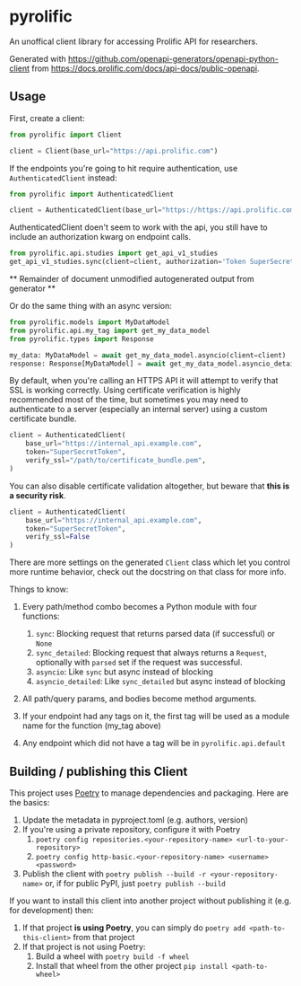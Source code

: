 # pyrolific
An unoffical client library for accessing Prolific API for researchers.

Generated with https://github.com/openapi-generators/openapi-python-client from https://docs.prolific.com/docs/api-docs/public-openapi.

## Usage
First, create a client:

```python
from pyrolific import Client

client = Client(base_url="https://api.prolific.com")
```

If the endpoints you're going to hit require authentication, use `AuthenticatedClient` instead:

```python
from pyrolific import AuthenticatedClient

client = AuthenticatedClient(base_url="https://https://api.prolific.com", token="SuperSecretToken")
```

AuthenticatedClient doen't seem to work with the api, you still have to include an authorization kwarg on endpoint calls.

```python
from pyrolific.api.studies import get_api_v1_studies
get_api_v1_studies.sync(client=client, authorization='Token SuperSecretToken')
```
** Remainder of document unmodified autogenerated output from generator **

Or do the same thing with an async version:

```python
from pyrolific.models import MyDataModel
from pyrolific.api.my_tag import get_my_data_model
from pyrolific.types import Response

my_data: MyDataModel = await get_my_data_model.asyncio(client=client)
response: Response[MyDataModel] = await get_my_data_model.asyncio_detailed(client=client)
```

By default, when you're calling an HTTPS API it will attempt to verify that SSL is working correctly. Using certificate verification is highly recommended most of the time, but sometimes you may need to authenticate to a server (especially an internal server) using a custom certificate bundle.

```python
client = AuthenticatedClient(
    base_url="https://internal_api.example.com", 
    token="SuperSecretToken",
    verify_ssl="/path/to/certificate_bundle.pem",
)
```

You can also disable certificate validation altogether, but beware that **this is a security risk**.

```python
client = AuthenticatedClient(
    base_url="https://internal_api.example.com", 
    token="SuperSecretToken", 
    verify_ssl=False
)
```

There are more settings on the generated `Client` class which let you control more runtime behavior, check out the docstring on that class for more info.

Things to know:
1. Every path/method combo becomes a Python module with four functions:
    1. `sync`: Blocking request that returns parsed data (if successful) or `None`
    1. `sync_detailed`: Blocking request that always returns a `Request`, optionally with `parsed` set if the request was successful.
    1. `asyncio`: Like `sync` but async instead of blocking
    1. `asyncio_detailed`: Like `sync_detailed` but async instead of blocking

1. All path/query params, and bodies become method arguments.
1. If your endpoint had any tags on it, the first tag will be used as a module name for the function (my_tag above)
1. Any endpoint which did not have a tag will be in `pyrolific.api.default`

## Building / publishing this Client
This project uses [Poetry](https://python-poetry.org/) to manage dependencies  and packaging.  Here are the basics:
1. Update the metadata in pyproject.toml (e.g. authors, version)
1. If you're using a private repository, configure it with Poetry
    1. `poetry config repositories.<your-repository-name> <url-to-your-repository>`
    1. `poetry config http-basic.<your-repository-name> <username> <password>`
1. Publish the client with `poetry publish --build -r <your-repository-name>` or, if for public PyPI, just `poetry publish --build`

If you want to install this client into another project without publishing it (e.g. for development) then:
1. If that project **is using Poetry**, you can simply do `poetry add <path-to-this-client>` from that project
1. If that project is not using Poetry:
    1. Build a wheel with `poetry build -f wheel`
    1. Install that wheel from the other project `pip install <path-to-wheel>`
